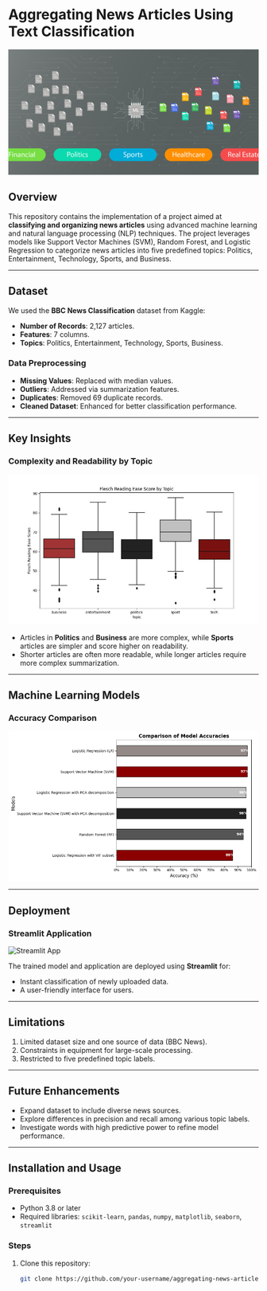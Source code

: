 # Aggregating News Articles Using Text Classification

![Project Banner](image/ML2.jpg "Aggregating News Articles Banner")

## Overview
This repository contains the implementation of a project aimed at **classifying and organizing news articles** using advanced machine learning and natural language processing (NLP) techniques. The project leverages models like Support Vector Machines (SVM), Random Forest, and Logistic Regression to categorize news articles into five predefined topics: Politics, Entertainment, Technology, Sports, and Business.

---

## Dataset

We used the **BBC News Classification** dataset from Kaggle:
- **Number of Records**: 2,127 articles.
- **Features**: 7 columns.
- **Topics**: Politics, Entertainment, Technology, Sports, Business.

### Data Preprocessing
- **Missing Values**: Replaced with median values.
- **Outliers**: Addressed via summarization features.
- **Duplicates**: Removed 69 duplicate records.
- **Cleaned Dataset**: Enhanced for better classification performance.

---

## Key Insights
### Complexity and Readability by Topic
![Insights Chart](image/flesch_reading.jpg "Complexity vs Readability")

- Articles in **Politics** and **Business** are more complex, while **Sports** articles are simpler and score higher on readability.
- Shorter articles are often more readable, while longer articles require more complex summarization.

---

## Machine Learning Models
### Accuracy Comparison
![Model Accuracy](image/output.png "Model Accuracy")

---

## Deployment
### Streamlit Application
![Streamlit App](images/streamlit_ui.png "Streamlit UI")

The trained model and application are deployed using **Streamlit** for:
- Instant classification of newly uploaded data.
- A user-friendly interface for users.

---

## Limitations
1. Limited dataset size and one source of data (BBC News).
2. Constraints in equipment for large-scale processing.
3. Restricted to five predefined topic labels.

---

## Future Enhancements
- Expand dataset to include diverse news sources.
- Explore differences in precision and recall among various topic labels.
- Investigate words with high predictive power to refine model performance.

---

## Installation and Usage

### Prerequisites
- Python 3.8 or later
- Required libraries: `scikit-learn`, `pandas`, `numpy`, `matplotlib`, `seaborn`, `streamlit`

### Steps
1. Clone this repository:
   ```bash
   git clone https://github.com/your-username/aggregating-news-articles.git
